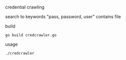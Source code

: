 credential crawling

search to keywords "pass, password, user" contains file

build
```
go build credcrawler.go
```

usage
```
./credcrawler
```
